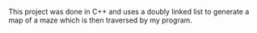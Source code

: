 This project was done in C++ and uses a doubly linked list to generate a map of a maze which is then traversed by my program.

